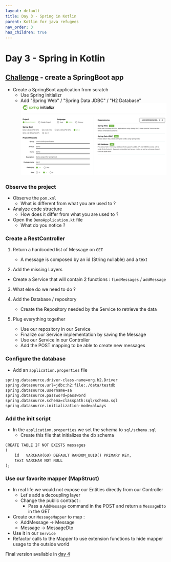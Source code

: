 ```yaml
---
layout: default
title: Day 3 - Spring in Kotlin
parent: Kotlin for java refugees
nav_order: 3
has_children: true
---
```


# Day 3 - Spring in Kotlin
## [Challenge](https://youtu.be/gf-kjD2ZmZk) - create a SpringBoot app
* Create a SpringBoot application from scratch
  * Use Spring Initializr
  * Add "Spring Web" / "Spring Data JDBC" / "H2 Database"
  ![Spring initalizr](img/spring-init.png)
  
### Observe the project
* Observe the `pom.xml`
  * What is different from what you are used to ?
* Analyze code structure
  * How does it differ from what you are used to ?
* Open the `DemoApplication.kt` file
  * What do you notice ?

### Create a RestController
1) Return a hardcoded list of Message on `GET`
   * A message is composed by an id (String nullable) and a text

2) Add the missing Layers
  * Create a Service that will contain 2 functions : `findMessages` / `addMessage`

3) What else do we need to do ?

4) Add the Database / repository
   * Create the Repository needed by the Service to retrieve the data

5) Plug everything together
   * Use our repository in our Service
   * Finalize our Service implementation by saving the Message
   * Use our Service in our Controller
   * Add the POST mapping to be able to create new messages
   
### Configure the database
* Add an `application.properties` file
```properties
spring.datasource.driver-class-name=org.h2.Driver
spring.datasource.url=jdbc:h2:file:./data/testdb
spring.datasource.username=sa
spring.datasource.password=password
spring.datasource.schema=classpath:sql/schema.sql
spring.datasource.initialization-mode=always
```

### Add the init script
* In the `application.properties` we set the schema to `sql/schema.sql`
  * Create this file that initializes the db schema
```roomsql
CREATE TABLE IF NOT EXISTS messages
(
    id   VARCHAR(60) DEFAULT RANDOM_UUID() PRIMARY KEY,
    text VARCHAR NOT NULL
);
```

### Use our favorite mapper (MapStruct)
* In real life we would not expose our Entities directly from our Controller
  * Let's add a decoupling layer
  * Change the public contract :
    * Pass a `AddMessage` command in the POST and return a `MessageDto` in the GET
* Create our `MessageMapper` to map : 
  * AddMessage -> Message
  * Message -> MessageDto
* Use it in our `Service`
* Refactor calls to the Mapper to use extension functions to hide mapper usage to the outside world

Final version available in [day 4](https://github.com/ythirion/kotlin-for-java-refugees/tree/main/days/day4)